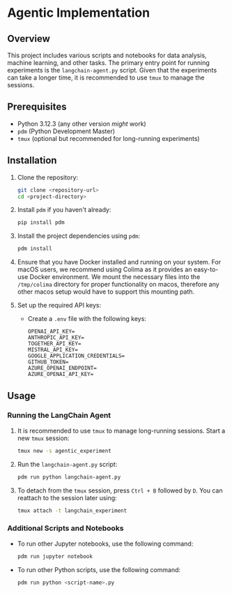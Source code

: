 # Agentic Implementation

## Overview

This project includes various scripts and notebooks for data analysis, machine learning, and other tasks. The primary entry point for running experiments is the `langchain-agent.py` script. Given that the experiments can take a longer time, it is recommended to use `tmux` to manage the sessions.

## Prerequisites

- Python 3.12.3 (any other version _might_ work)
- `pdm` (Python Development Master)
- `tmux` (optional but recommended for long-running experiments)

## Installation

1. Clone the repository:
    ```sh
    git clone <repository-url>
    cd <project-directory>
    ```

2. Install `pdm` if you haven't already:
    ```sh
    pip install pdm
    ```

3. Install the project dependencies using `pdm`:
    ```sh
    pdm install
    ```
4. Ensure that you have Docker installed and running on your system. For macOS users, we recommend using Colima as it provides an easy-to-use Docker environment. We mount the necessary files into the `/tmp/colima` directory for proper functionality on macos, therefore any other macos setup would have to support this mounting path.

5. Set up the required API keys:
   - Create a `.env` file with the following keys:
     ```
     OPENAI_API_KEY=
     ANTHROPIC_API_KEY=
     TOGETHER_API_KEY=
     MISTRAL_API_KEY=
     GOOGLE_APPLICATION_CREDENTIALS=
     GITHUB_TOKEN=
     AZURE_OPENAI_ENDPOINT=
     AZURE_OPENAI_API_KEY=
     ```

## Usage

### Running the LangChain Agent

1. It is recommended to use `tmux` to manage long-running sessions. Start a new `tmux` session:
    ```sh
    tmux new -s agentic_experiment
    ```

2. Run the `langchain-agent.py` script:
    ```sh
    pdm run python langchain-agent.py
    ```

3. To detach from the `tmux` session, press `Ctrl + B` followed by `D`. You can reattach to the session later using:
    ```sh
    tmux attach -t langchain_experiment
    ```

### Additional Scripts and Notebooks

- To run other Jupyter notebooks, use the following command:
    ```sh
    pdm run jupyter notebook
    ```

- To run other Python scripts, use the following command:
    ```sh
    pdm run python <script-name>.py
    ```
